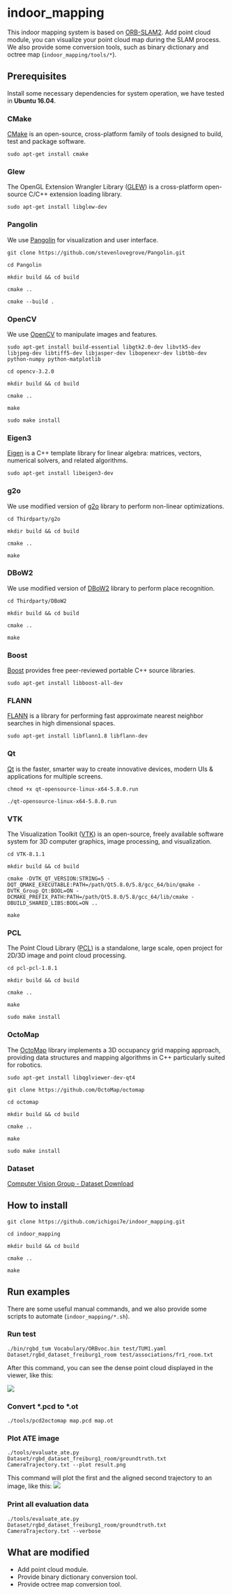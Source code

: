 # indoor_mapping
This indoor mapping system is based on [ORB-SLAM2](https://github.com/raulmur/ORB_SLAM2). Add point cloud module, you can visualize your point cloud map during the SLAM process.  We also provide some  conversion tools, such as binary dictionary and octree map (`indoor_mapping/tools/*`).
## Prerequisites
Install some necessary dependencies for system operation, we have tested in **Ubuntu 16.04**.
### CMake
[CMake](https://cmake.org/) is an open-source, cross-platform family of tools designed to build, test and package software.
```
sudo apt-get install cmake
```
### Glew
The OpenGL Extension Wrangler Library ([GLEW](http://glew.sourceforge.net/)) is a cross-platform open-source C/C++ extension loading library.
```
sudo apt-get install libglew-dev
```
### Pangolin
We use [Pangolin](https://github.com/stevenlovegrove/Pangolin) for visualization and user interface.
```
git clone https://github.com/stevenlovegrove/Pangolin.git
```
```
cd Pangolin
```
```
mkdir build && cd build
```
```
cmake ..
```
```
cmake --build .
```
### OpenCV
We use [OpenCV](https://opencv.org/) to manipulate images and features.
```
sudo apt-get install build-essential libgtk2.0-dev libvtk5-dev libjpeg-dev libtiff5-dev libjasper-dev libopenexr-dev libtbb-dev python-numpy python-matplotlib
```
```
cd opencv-3.2.0
```
```
mkdir build && cd build
```
```
cmake ..
```
```
make
```
```
sudo make install
```
### Eigen3
[Eigen](http://eigen.tuxfamily.org/) is a C++ template library for linear algebra: matrices, vectors, numerical solvers, and related algorithms.
```
sudo apt-get install libeigen3-dev
```
### g2o
We use modified version of [g2o](https://github.com/RainerKuemmerle/g2o) library to perform non-linear optimizations.
```
cd Thirdparty/g2o
```
```
mkdir build && cd build
```
```
cmake ..
```
```
make
``` 
### DBoW2
We use modified version of [DBoW2](https://github.com/dorian3d/DBoW2) library to perform place recognition.
```
cd Thirdparty/DBoW2
```
```
mkdir build && cd build
```
```
cmake ..
```
```
make
```
### Boost
[Boost](https://www.boost.org/) provides free peer-reviewed portable C++ source libraries.
```
sudo apt-get install libboost-all-dev
```
### FLANN
[FLANN](https://www.cs.ubc.ca/research/flann/) is a library for performing fast approximate nearest neighbor searches in high dimensional spaces.
```
sudo apt-get install libflann1.8 libflann-dev
```
### Qt
[Qt](https://www.qt.io/) is the faster, smarter way to create innovative devices, modern UIs & applications for multiple screens.
```
chmod +x qt-opensource-linux-x64-5.8.0.run
```
```
./qt-opensource-linux-x64-5.8.0.run
```
### VTK
The Visualization Toolkit ([VTK](https://www.vtk.org/)) is an open-source, freely available software system for 3D computer graphics, image processing, and visualization.
```
cd VTK-8.1.1
```
```
mkdir build && cd build
```
```
cmake -DVTK_QT_VERSION:STRING=5 -DQT_QMAKE_EXECUTABLE:PATH=/path/Qt5.8.0/5.8/gcc_64/bin/qmake -DVTK_Group_Qt:BOOL=ON -DCMAKE_PREFIX_PATH:PATH=/path/Qt5.8.0/5.8/gcc_64/lib/cmake -DBUILD_SHARED_LIBS:BOOL=ON ..
```
```
make
```
### PCL
The Point Cloud Library ([PCL](http://pointclouds.org/)) is a standalone, large scale, open project for 2D/3D image and point cloud processing.
```
cd pcl-pcl-1.8.1
```
```
mkdir build && cd build
```
```
cmake ..
```
```
make
```
```
sudo make install
```
### OctoMap
The [OctoMap](https://octomap.github.io/) library implements a 3D occupancy grid mapping approach, providing data structures and mapping algorithms in C++ particularly suited for robotics.
```
sudo apt-get install libqglviewer-dev-qt4
```
```
git clone https://github.com/OctoMap/octomap
```
```
cd octomap
```
```
mkdir build && cd build
```
```
cmake ..
```
```
make
```
```
sudo make install
```
### Dataset
[Computer Vision Group - Dataset Download](https://vision.in.tum.de/data/datasets/rgbd-dataset/download)
## How to install
```
git clone https://github.com/ichigoi7e/indoor_mapping.git
```
```
cd indoor_mapping
```
```
mkdir build && cd build
```
```
cmake ..
```
```
make
```
## Run examples
There are some useful manual commands, and we also provide some scripts to automate (`indoor_mapping/*.sh`).
### Run test
```
./bin/rgbd_tum Vocabulary/ORBvoc.bin test/TUM1.yaml Dataset/rgbd_dataset_freiburg1_room test/associations/fr1_room.txt
```
After this command, you can see the dense point cloud displayed in the viewer, like this:

![](https://raw.githubusercontent.com/ichigoi7e/mdpics/master/indoor_mapping/1.jpeg)
### Convert *.pcd to *.ot
```
./tools/pcd2octomap map.pcd map.ot
```
### Plot ATE image
```
./tools/evaluate_ate.py Dataset/rgbd_dataset_freiburg1_room/groundtruth.txt CameraTrajectory.txt --plot result.png
```
This command will plot the first and the aligned second trajectory to an image, like this:
![](https://raw.githubusercontent.com/ichigoi7e/mdpics/master/indoor_mapping/2.jpeg)
### Print all evaluation data
```
./tools/evaluate_ate.py Dataset/rgbd_dataset_freiburg1_room/groundtruth.txt CameraTrajectory.txt --verbose
```
## What are modified
- Add point cloud module.
- Provide binary dictionary conversion tool.
- Provide octree map conversion tool.
